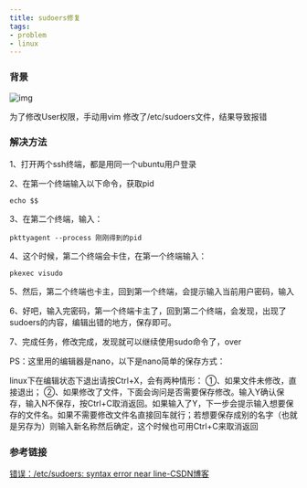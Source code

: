 ```yaml
---
title: sudoers修复
tags:
- problem
- linux
---
```

### 背景

![img](https://static.dingtalk.com/media/lQLPJxgQw9cSyHzMn80CcrBbOT-LeJvcbQUfeuB7FicA_626_159.png)

为了修改User权限，手动用vim 修改了/etc/sudoers文件，结果导致报错



### 解决方法

1、打开两个ssh终端，都是用同一个ubuntu用户登录

2、在第一个终端输入以下命令，获取pid

```shell
echo $$
```

3、在第二个终端，输入：

```shell
pkttyagent --process 刚刚得到的pid
```

4、这个时候，第二个终端会卡住，在第一个终端输入：

```shell
pkexec visudo
```

5、然后，第二个终端也卡主，回到第一个终端，会提示输入当前用户密码，输入

6、好吧，输入完密码，第一个终端卡主了，回到第二个终端，会发现，出现了sudoers的内容，编辑出错的地方，保存即可。

7、完成任务，修改完成，发现就可以继续使用sudo命令了，over

PS：这里用的编辑器是nano，以下是nano简单的保存方式：

linux下在编辑状态下退出请按Ctrl+X，会有两种情形：
①、如果文件未修改，直接退出；
②、如果修改了文件，下面会询问是否需要保存修改。输入Y确认保存，输入N不保存，按Ctrl+C取消返回。如果输入了Y，下一步会提示输入想要保存的文件名。如果不需要修改文件名直接回车就行；若想要保存成别的名字（也就是另存为）则输入新名称然后确定，这个时候也可用Ctrl+C来取消返回



### 参考链接

[错误：/etc/sudoers: syntax error near line-CSDN博客](https://blog.csdn.net/li_ellin/article/details/108666014)